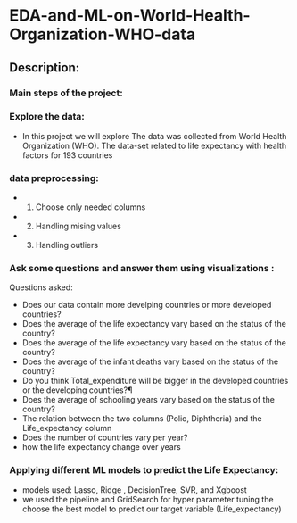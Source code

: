 # EDA-and-ML-on-World-Health-Organization-WHO-data
## Description:
### Main steps of the project:
### Explore the data: 
* In this project we will explore The data was collected from World Health Organization (WHO). The data-set related to life expectancy with health factors for 193 countries 
### data preprocessing: 
* 1) Choose only needed columns
* 2) Handling mising values 
* 3) Handling outliers
### Ask some questions and answer them using visualizations : 
Questions asked:
* Does our data contain more develping countries or more developed countries?
* Does the average of the life expectancy vary based on the status of the country?
* Does the average of the life expectancy vary based on the status of the country?
* Does the average of the infant deaths vary based on the status of the country?
* Do you think Total_expenditure will be bigger in the developed countries or the developing countries?¶
* Does the average of schooling years vary based on the status of the country?
* The relation between the two columns (Polio, Diphtheria) and the Life_expectancy column
* Does the number of countries vary per year?
*  how the life expectancy change over years
  
 
### Applying different ML models to predict the Life Expectancy:
* models used: Lasso, Ridge , DecisionTree, SVR, and Xgboost
* we used the pipeline and GridSearch for hyper parameter tuning the choose the best model to predict our target variable (Life_expectancy)
